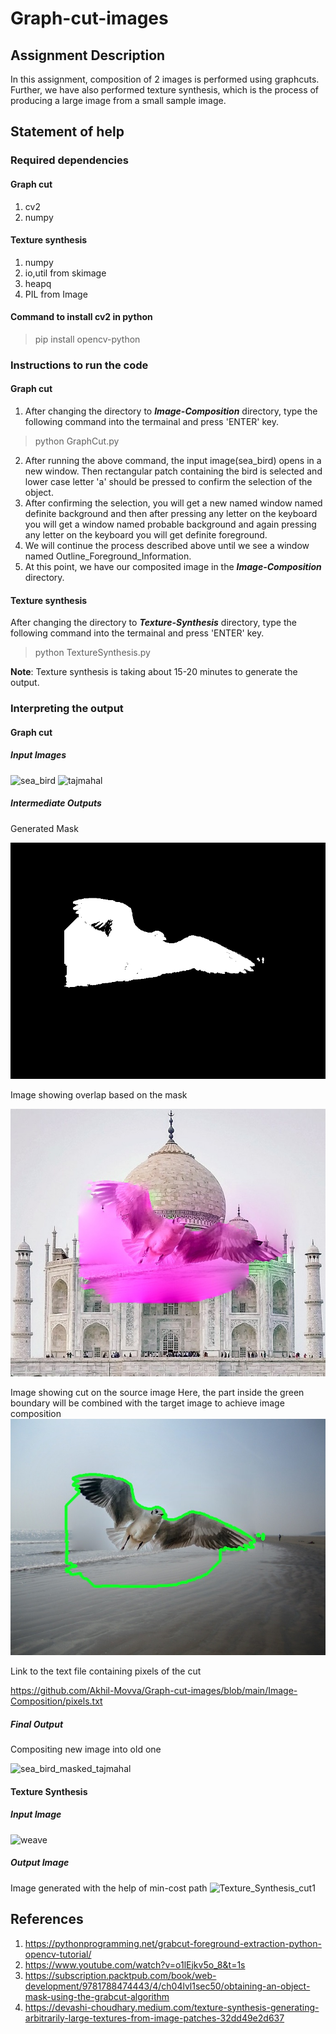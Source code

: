 # Graph-cut-images

## Assignment Description
In this assignment, composition of 2 images is performed using graphcuts. Further, we have also performed texture synthesis, which is the process of  producing a large image from a small sample image.

## Statement of help

### Required dependencies

#### Graph cut
1. cv2
2. numpy



#### Texture synthesis
1. numpy
2. io,util from skimage
3. heapq
4. PIL from Image

#### Command to install cv2 in python
>pip install opencv-python

### Instructions to run the code
#### Graph cut
1. After changing the directory to ***Image-Composition*** directory, type the following command into the termainal and press 'ENTER' key.
>python GraphCut.py
2. After running the above command, the input image(sea_bird) opens in a new window. Then rectangular patch containing the bird is selected and lower case letter 'a' should be pressed to confirm the selection of the object.
3. After confirming the selection, you will get a new named window named definite background and then after pressing any letter on the keyboard you will get a window named probable background and again pressing any letter on the keyboard you will get definite foreground.
4. We will continue the process described above until we see a window named Outline_Foreground_Information.
5. At this point, we have our composited image in the ***Image-Composition*** directory.

#### Texture synthesis
After changing the directory to ***Texture-Synthesis*** directory, type the following command into the termainal and press 'ENTER' key.
>python TextureSynthesis.py

**Note**: Texture synthesis is taking about 15-20 minutes to generate the output.

### Interpreting the output
#### Graph cut

 ##### Input Images
  
 ![sea_bird](https://user-images.githubusercontent.com/28916768/165418100-2cdb9867-2e16-4863-b116-ab93cf10eb87.jpg)
 ![tajmahal](https://user-images.githubusercontent.com/28916768/165418309-e5231f67-4a05-4861-aa47-119eac79d899.jpg)

  ##### Intermediate Outputs
   Generated Mask
   
  ![sea_bird_mask](https://github.com/Akhil-Movva/Graph-cut-images/blob/main/Image-Composition/sea_bird_mask.png)
  
  Image showing overlap based on the mask
  
  ![Destination_Trasparant](https://github.com/Akhil-Movva/Graph-cut-images/blob/main/Image-Composition/Destination_Trasparant.jpg)
  
  Image showing cut on the source image
  Here, the part inside the green boundary will be combined with the target image to achieve image composition
  ![outline_foreground_info](https://github.com/Akhil-Movva/Graph-cut-images/blob/main/Image-Composition/Outline_ForeGround_Info.jpg)

  Link to the text file containing pixels of the cut
  
  https://github.com/Akhil-Movva/Graph-cut-images/blob/main/Image-Composition/pixels.txt
  
  ##### Final Output
   Compositing new image into old one
   
  ![sea_bird_masked_tajmahal](https://user-images.githubusercontent.com/28916768/165418907-a1c8964d-d264-4755-867d-0576385b3ba6.jpg)

  #### Texture Synthesis
  
  ##### Input Image
  ![weave](https://user-images.githubusercontent.com/28916768/165419398-e7850793-4511-45f0-9135-0c78f130e20e.jpg)

  
  ##### Output Image
  
  Image generated with the help of min-cost path
  ![Texture_Synthesis_cut1](https://user-images.githubusercontent.com/28916768/165419557-b4a39576-6752-46a1-9954-20bd42181e5c.jpg)



 ## References
 
 1. https://pythonprogramming.net/grabcut-foreground-extraction-python-opencv-tutorial/
 2. https://www.youtube.com/watch?v=o1lEjkv5o_8&t=1s
 3. https://subscription.packtpub.com/book/web-development/9781788474443/4/ch04lvl1sec50/obtaining-an-object-mask-using-the-grabcut-algorithm
 4. https://devashi-choudhary.medium.com/texture-synthesis-generating-arbitrarily-large-textures-from-image-patches-32dd49e2d637
 







 
 
